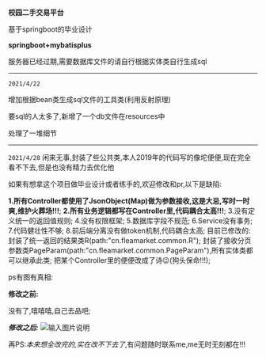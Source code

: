 **校园二手交易平台**

基于springboot的毕业设计

**springboot+mybatisplus**

服务器已经过期,需要数据库文件的请自行根据实体类自行生成sql

-----------------------------------------------
`2021/4/22`

增加根据bean类生成sql文件的工具类(利用反射原理)

要sql的人太多了,新增了一个db文件在resources中

处理了一堆细节


--------------------------------------------
`2021/4/28`
闲来无事,封装了些公共类,本人2019年的代码写的像坨便便,现在完全看不下去,但是也没有精力去优化他

如果有想拿这个项目做毕业设计或者练手的,欢迎修改和pr,以下是缺陷:

**1.所有Controller都使用了JsonObject(Map)做为参数接收,这是大忌,写时一时爽,维护火葬场!!!**;
**2.所有业务逻辑都写在Controller里,代码耦合太高!!!**;
3.没有定义统一的返回值规则;
4.没有权限框架;
5.数据库字段不规范;
6.Service没有事务;
7.代码健壮性不够;
8.前后端分离没有做token机制,代码耦合太高;
目前已修改的:
封装了统一返回的结果类R(path:"cn.fleamarket.common.R");
封装了接收分页参数类PageParam(path:"cn.fleamarket.common.PageParam"),所有实体类都可以继承此类;
把某个Controller里的便便改成了诗😉(狗头保命!!!);

ps有图有真相:

**修改之前:**

没有了,嘻嘻嘻,自己去品吧;

***修改之后:***
![输入图片说明](https://images.gitee.com/uploads/images/2021/0428/180055_5926d6df_5074282.png "1619603948.png")

再PS:*本来想全改完的,实在改不下去了*,有问题随时联系me,me无时无刻都在!!!


